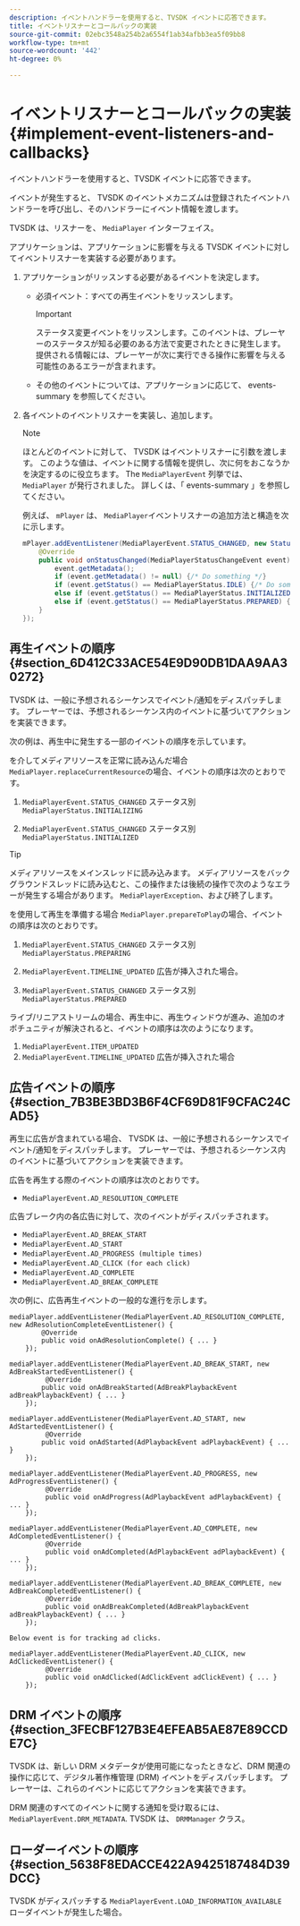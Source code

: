 ```yaml
---
description: イベントハンドラーを使用すると、TVSDK イベントに応答できます。
title: イベントリスナーとコールバックの実装
source-git-commit: 02ebc3548a254b2a6554f1ab34afbb3ea5f09bb8
workflow-type: tm+mt
source-wordcount: '442'
ht-degree: 0%

---
```


# イベントリスナーとコールバックの実装 {#implement-event-listeners-and-callbacks}

イベントハンドラーを使用すると、TVSDK イベントに応答できます。

イベントが発生すると、 TVSDK のイベントメカニズムは登録されたイベントハンドラーを呼び出し、そのハンドラーにイベント情報を渡します。

TVSDK は、リスナーを、 `MediaPlayer` インターフェイス。

アプリケーションは、アプリケーションに影響を与える TVSDK イベントに対してイベントリスナーを実装する必要があります。

1. アプリケーションがリッスンする必要があるイベントを決定します。

   * 必須イベント：すべての再生イベントをリッスンします。

     >[!IMPORTANT]
     >
     >ステータス変更イベントをリッスンします。このイベントは、プレーヤーのステータスが知る必要のある方法で変更されたときに発生します。 提供される情報には、プレーヤーが次に実行できる操作に影響を与える可能性のあるエラーが含まれます。

   * その他のイベントについては、アプリケーションに応じて、 events-summary を参照してください。

1. 各イベントのイベントリスナーを実装し、追加します。

   >[!NOTE]
   >
   >ほとんどのイベントに対して、 TVSDK はイベントリスナーに引数を渡します。 このような値は、イベントに関する情報を提供し、次に何をおこなうかを決定するのに役立ちます。 The `MediaPlayerEvent` 列挙では、 `MediaPlayer` が発行されました。 詳しくは、「 events-summary 」を参照してください。

   例えば、 `mPlayer` は、 `MediaPlayer`イベントリスナーの追加方法と構造を次に示します。

   ```java
   mPlayer.addEventListener(MediaPlayerEvent.STATUS_CHANGED, new StatusChangeEventListener() { 
       @Override 
       public void onStatusChanged(MediaPlayerStatusChangeEvent event) { 
           event.getMetadata(); 
           if (event.getMetadata() != null) {/* Do something */} 
           if (event.getStatus() == MediaPlayerStatus.IDLE) {/* Do something */} 
           else if (event.getStatus() == MediaPlayerStatus.INITIALIZED) {/* Do something */} 
           else if (event.getStatus() == MediaPlayerStatus.PREPARED) {/* Do something */} 
       } 
   }); 
   ```

## 再生イベントの順序 {#section_6D412C33ACE54E9D90DB1DAA9AA30272}

TVSDK は、一般に予想されるシーケンスでイベント/通知をディスパッチします。 プレーヤーでは、予想されるシーケンス内のイベントに基づいてアクションを実装できます。

次の例は、再生中に発生する一部のイベントの順序を示しています。

を介してメディアリソースを正常に読み込んだ場合 `MediaPlayer.replaceCurrentResource`の場合、イベントの順序は次のとおりです。

1. `MediaPlayerEvent.STATUS_CHANGED` ステータス別 `MediaPlayerStatus.INITIALIZING`

1. `MediaPlayerEvent.STATUS_CHANGED` ステータス別 `MediaPlayerStatus.INITIALIZED`

>[!TIP]
>
>メディアリソースをメインスレッドに読み込みます。 メディアリソースをバックグラウンドスレッドに読み込むと、この操作または後続の操作で次のようなエラーが発生する場合があります。 `MediaPlayerException`、および終了します。

を使用して再生を準備する場合 `MediaPlayer.prepareToPlay`の場合、イベントの順序は次のとおりです。

1. `MediaPlayerEvent.STATUS_CHANGED` ステータス別 `MediaPlayerStatus.PREPARING`

1. `MediaPlayerEvent.TIMELINE_UPDATED` 広告が挿入された場合。
1. `MediaPlayerEvent.STATUS_CHANGED` ステータス別 `MediaPlayerStatus.PREPARED`

ライブ/リニアストリームの場合、再生中に、再生ウィンドウが進み、追加のオポチュニティが解決されると、イベントの順序は次のようになります。

1. `MediaPlayerEvent.ITEM_UPDATED`
1. `MediaPlayerEvent.TIMELINE_UPDATED` 広告が挿入された場合

## 広告イベントの順序 {#section_7B3BE3BD3B6F4CF69D81F9CFAC24CAD5}

再生に広告が含まれている場合、 TVSDK は、一般に予想されるシーケンスでイベント/通知をディスパッチします。 プレーヤーでは、予想されるシーケンス内のイベントに基づいてアクションを実装できます。

広告を再生する際のイベントの順序は次のとおりです。

* `MediaPlayerEvent.AD_RESOLUTION_COMPLETE`

広告ブレーク内の各広告に対して、次のイベントがディスパッチされます。

* `MediaPlayerEvent.AD_BREAK_START`
* `MediaPlayerEvent.AD_START`
* `MediaPlayerEvent.AD_PROGRESS (multiple times)`
* `MediaPlayerEvent.AD_CLICK (for each click)`
* `MediaPlayerEvent.AD_COMPLETE`
* `MediaPlayerEvent.AD_BREAK_COMPLETE`

次の例に、広告再生イベントの一般的な進行を示します。

```
mediaPlayer.addEventListener(MediaPlayerEvent.AD_RESOLUTION_COMPLETE, new AdResolutionCompleteEventListener() { 
        @Override 
        public void onAdResolutionComplete() { ... } 
    }); 
 
mediaPlayer.addEventListener(MediaPlayerEvent.AD_BREAK_START, new AdBreakStartedEventListener() { 
         @Override 
        public void onAdBreakStarted(AdBreakPlaybackEvent adBreakPlaybackEvent) { ... } 
    }); 
 
mediaPlayer.addEventListener(MediaPlayerEvent.AD_START, new AdStartedEventListener() { 
         @Override 
        public void onAdStarted(AdPlaybackEvent adPlaybackEvent) { ... } 
    }); 
 
mediaPlayer.addEventListener(MediaPlayerEvent.AD_PROGRESS, new AdProgressEventListener() { 
         @Override 
         public void onAdProgress(AdPlaybackEvent adPlaybackEvent) { ... } 
    }); 
 
mediaPlayer.addEventListener(MediaPlayerEvent.AD_COMPLETE, new AdCompletedEventListener() { 
         @Override 
         public void onAdCompleted(AdPlaybackEvent adPlaybackEvent) { ... } 
    }); 
 
mediaPlayer.addEventListener(MediaPlayerEvent.AD_BREAK_COMPLETE, new AdBreakCompletedEventListener() { 
         @Override 
         public void onAdBreakCompleted(AdBreakPlaybackEvent adBreakPlaybackEvent) { ... } 
    }); 
 
Below event is for tracking ad clicks. 
 
mediaPlayer.addEventListener(MediaPlayerEvent.AD_CLICK, new AdClickedEventListener() { 
         @Override 
         public void onAdClicked(AdClickEvent adClickEvent) { ... } 
    });
```

## DRM イベントの順序 {#section_3FECBF127B3E4EFEAB5AE87E89CCDE7C}

TVSDK は、新しい DRM メタデータが使用可能になったときなど、DRM 関連の操作に応じて、デジタル著作権管理 (DRM) イベントをディスパッチします。 プレーヤーは、これらのイベントに応じてアクションを実装できます。

DRM 関連のすべてのイベントに関する通知を受け取るには、 `MediaPlayerEvent.DRM_METADATA`. TVSDK は、 `DRMManager` クラス。

## ローダーイベントの順序 {#section_5638F8EDACCE422A9425187484D39DCC}

TVSDK がディスパッチする `MediaPlayerEvent.LOAD_INFORMATION_AVAILABLE` ローダイベントが発生した場合。

